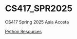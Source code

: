 # CS417_SPR2025
CS417 Spring 2025
Asia Acosta

[Python Resources](https://www.w3schools.com/python/)